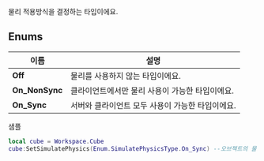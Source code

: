 
물리 적용방식을 결정하는 타입이에요. 
<br>
## **Enums**

 **이름** | **설명** |
 --- | --- |
**Off** |물리를 사용하지 않는 타입이에요. |
**On_NonSync** |클라이언트에서만 물리 사용이 가능한 타입이에요. |
**On_Sync** |서버와 클라이언트 모두 사용이 가능한 타입이에요. |

샘플 

```lua
local cube = Workspace.Cube
cube:SetSimulatePhysics(Enum.SimulatePhysicsType.On_Sync) --오브젝트의 물리를 설정해요.
```
